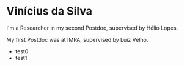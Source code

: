 # Vinícius da Silva

I'm a Researcher in my second Postdoc, supervised by Hélio Lopes.

My first Postdoc was at IMPA, supervised by Luiz Velho.

* test0
* test1